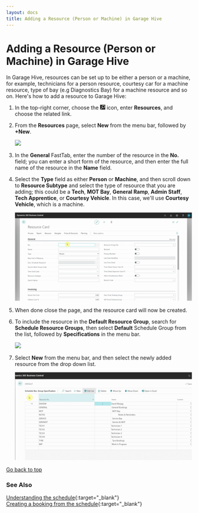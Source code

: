 ```yaml
---
layout: docs
title: Adding a Resource (Person or Machine) in Garage Hive
---
```


<a name="top"></a>

# Adding a Resource (Person or Machine) in Garage Hive
In Garage Hive, resources can be set up to be either a person or a machine, for example, technicians for a person resource, courtesy car for a machine resource,  type of bay (e.g Diagnostics Bay) for a machine resource and so on. Here's how to add a resource to Garage Hive:
1. In the top-right corner, choose the ![](media/search_icon.png) icon, enter **Resources**, and choose the related link.
2. From the **Resources** page, select **New** from the menu bar, followed by **+New**.

   ![](media/garagehive-adding-a-resource1.gif)

3. In the **General** FastTab, enter the number of the resource in the **No.** field; you can enter a short form of the resource, and then enter the full name of the resource in the **Name** field.
4. Select the **Type** field as either **Person** or **Machine**, and then scroll down to **Resource Subtype** and select the type of resource that you are adding; this could be a **Tech**, **MOT Bay**, **General Ramp**, **Admin Staff**, **Tech Apprentice**, or **Courtesy Vehicle**. In this case, we'll use **Courtesy Vehicle**, which is a machine.

   ![](media/garagehive-adding-a-resource2.gif)

5. When done close the page, and the resource card will now be created.
6. To include the resource in the **Default Resource Group**, search for **Schedule Resource Groups**, then select **Default** Schedule Group from the list, followed by **Specifications** in the menu bar.

   ![](media/garagehive-adding-a-resource3.gif)

7. Select **New** from the menu bar, and then select the newly added resource from the drop down list.

   ![](media/garagehive-adding-a-resource4.gif)


[Go back to top](#top)

### **See Also**

[Understanding the schedule](garagehive-understanding-the-schedule.html){:target="_blank"} \
[Creating a booking from the schedule](/docs/garagehive-create-a-booking.html){:target="_blank"}